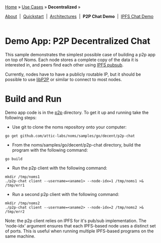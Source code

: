 [Home](../../README.md) » [Use Cases](../../README.md#use-cases) » **Decentralized** »

[About](about.md)&nbsp; | &nbsp;[Quickstart](quickstart.md)&nbsp; | &nbsp;[Architectures](architectures.md)&nbsp; | &nbsp;**P2P Chat Demo**&nbsp; | &nbsp;[IPFS Chat Demo](demo-ipfs-chat.md)
<br><br>
# Demo App: P2P Decentralized Chat

This sample demonstrates the simplest possible case of building a p2p app on top of Noms. Each node stores a complete copy of the data it is interested in, and peers find each other using [IPFS pubsub](https://ipfs.io/blog/25-pubsub/).

Currently, nodes have to have a publicly routable IP, but it should be possible to use [libP2P](https://github.com/libp2p) or similar to connect to most nodes.

# Build and Run

Demo app code is in the
[p2p](https://github.com/attic-labs/noms/tree/master/samples/go/decent/p2p-chat)
directory. To get it up and running take the following steps:
* Use git to clone the noms repository onto your computer:
```
go get github.com/attic-labs/noms/samples/go/decent/p2p-chat
```
* From the noms/samples/go/decent/p2p-chat directory, build the program with the following command:
```
go build
```
* Run the p2p client with the following command:
```
mkdir /tmp/noms1
./p2p-chat client --username=<aname1> --node-idx=1 /tmp/noms1 >& /tmp/err1
```
* Run a second p2p client with the following command:
```
mkdir /tmp/noms2
./p2p-chat client --username=<aname2> --node-idx=2 /tmp/noms2 >& /tmp/err2
```
  
Note: the p2p client relies on IPFS for it's pub/sub implementation. The
'node-idx' argument ensures that each IPFS-based node uses a distinct set
of ports. This is useful when running multiple IPFS-based programs on
the same machine.
